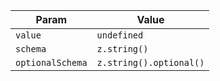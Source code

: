| Param            | Value                   |
| ---------------- | ----------------------- |
| `value`          | `undefined`             |
| `schema`         | `z.string()`            |
| `optionalSchema` | `z.string().optional()` |

